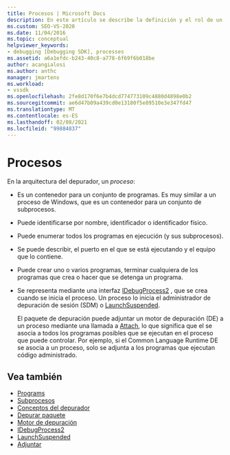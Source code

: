 ```yaml
---
title: Procesos | Microsoft Docs
description: En este artículo se describe la definición y el rol de un proceso en la arquitectura del depurador de Visual Studio.
ms.custom: SEO-VS-2020
ms.date: 11/04/2016
ms.topic: conceptual
helpviewer_keywords:
- debugging [Debugging SDK], processes
ms.assetid: a6a1efdc-b243-40c8-a778-6f69f6b018be
author: acangialosi
ms.author: anthc
manager: jmartens
ms.workload:
- vssdk
ms.openlocfilehash: 2fe8d170f6e7b4dcd774773109c4880d4898e0b2
ms.sourcegitcommit: ae6d47b09a439cd0e13180f5e89510e3e347fd47
ms.translationtype: MT
ms.contentlocale: es-ES
ms.lasthandoff: 02/08/2021
ms.locfileid: "99884837"
---
```

# <a name="processes"></a>Procesos
En la arquitectura del depurador, un *proceso*:

- Es un contenedor para un conjunto de programas. Es muy similar a un proceso de Windows, que es un contenedor para un conjunto de subprocesos.

- Puede identificarse por nombre, identificador o identificador físico.

- Puede enumerar todos los programas en ejecución (y sus subprocesos).

- Se puede describir, el puerto en el que se está ejecutando y el equipo que lo contiene.

- Puede crear uno o varios programas, terminar cualquiera de los programas que crea o hacer que se detenga un programa.

- Se representa mediante una interfaz [IDebugProcess2](../../extensibility/debugger/reference/idebugprocess2.md) , que se crea cuando se inicia el proceso. Un proceso lo inicia el administrador de depuración de sesión (SDM) o [LaunchSuspended](../../extensibility/debugger/reference/idebugenginelaunch2-launchsuspended.md).

  El paquete de depuración puede adjuntar un motor de depuración (DE) a un proceso mediante una llamada a [Attach](../../extensibility/debugger/reference/idebugprocess2-attach.md), lo que significa que el se asocia a todos los programas posibles que se ejecutan en el proceso que puede controlar. Por ejemplo, si el Common Language Runtime DE se asocia a un proceso, solo se adjunta a los programas que ejecutan código administrado.

## <a name="see-also"></a>Vea también
- [Programs](../../extensibility/debugger/programs.md)
- [Subprocesos](../../extensibility/debugger/threads.md)
- [Conceptos del depurador](../../extensibility/debugger/debugger-concepts.md)
- [Depurar paquete](../../extensibility/debugger/debug-package.md)
- [Motor de depuración](../../extensibility/debugger/debug-engine.md)
- [IDebugProcess2](../../extensibility/debugger/reference/idebugprocess2.md)
- [LaunchSuspended](../../extensibility/debugger/reference/idebugenginelaunch2-launchsuspended.md)
- [Adjuntar](../../extensibility/debugger/reference/idebugprocess2-attach.md)

